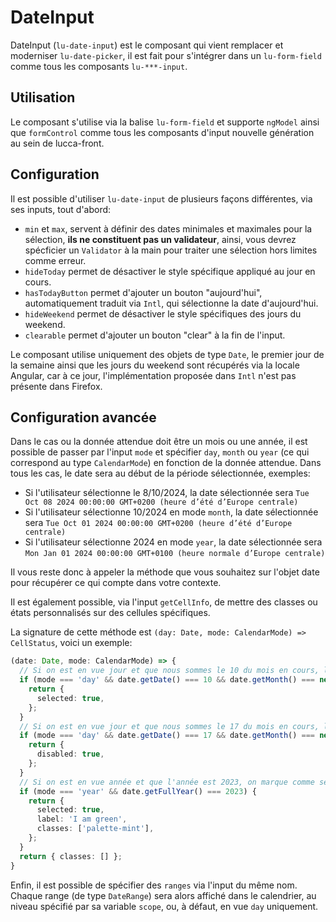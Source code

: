 # DateInput

DateInput (`lu-date-input`) est le composant qui vient remplacer et moderniser `lu-date-picker`, il est fait pour s'intégrer dans un `lu-form-field` comme tous les composants `lu-***-input`.

## Utilisation

Le composant s'utilise via la balise `lu-form-field` et supporte `ngModel` ainsi que `formControl` comme tous les composants d'input nouvelle génération au sein de lucca-front.

## Configuration

Il est possible d'utiliser `lu-date-input` de plusieurs façons différentes, via ses inputs, tout d'abord:

- `min` et `max`, servent à définir des dates minimales et maximales pour la sélection, **ils ne constituent pas un validateur**, ainsi, vous devrez spécficier un `Validator` à la main pour traiter une sélection hors limites comme erreur.
- `hideToday` permet de désactiver le style spécifique appliqué au jour en cours.
- `hasTodayButton` permet d'ajouter un bouton "aujourd'hui", automatiquement traduit via `Intl`, qui sélectionne la date d'aujourd'hui.
- `hideWeekend` permet de désactiver le style spécifiques des jours du weekend.
- `clearable` permet d'ajouter un bouton "clear" à la fin de l'input.

Le composant utilise uniquement des objets de type `Date`, le premier jour de la semaine ainsi que les jours du weekend sont récupérés via la locale Angular, car à ce jour, l'implémentation proposée dans `Intl` n'est pas présente dans Firefox.

## Configuration avancée

Dans le cas ou la donnée attendue doit être un mois ou une année, il est possible de passer par l'input `mode` et spécifier `day`, `month` ou `year` (ce qui correspond au type `CalendarMode`) en fonction de la donnée attendue.
Dans tous les cas, le date sera au début de la période sélectionnée, exemples:

- Si l'utilisateur sélectionne le 8/10/2024, la date sélectionnée sera `Tue Oct 08 2024 00:00:00 GMT+0200 (heure d’été d’Europe centrale)`
- Si l'utilisateur sélectionne 10/2024 en mode `month`, la date sélectionnée sera `Tue Oct 01 2024 00:00:00 GMT+0200 (heure d’été d’Europe centrale)`
- Si l'utilisateur sélectionne 2024 en mode `year`, la date sélectionnée sera `Mon Jan 01 2024 00:00:00 GMT+0100 (heure normale d’Europe centrale)`

Il vous reste donc à appeler la méthode que vous souhaitez sur l'objet date pour récupérer ce qui compte dans votre contexte.

Il est également possible, via l'input `getCellInfo`, de mettre des classes ou états personnalisés sur des cellules spécifiques.

La signature de cette méthode est `(day: Date, mode: CalendarMode) => CellStatus`, voici un exemple:

```ts
(date: Date, mode: CalendarMode) => {
  // Si on est en vue jour et que nous sommes le 10 du mois en cours, la case est marquée sélectionnée
  if (mode === 'day' && date.getDate() === 10 && date.getMonth() === new Date().getMonth()) {
    return {
      selected: true,
    };
  }
  // Si on est en vue jour et que nous sommes le 17 du mois en cours, la case est désactivée
  if (mode === 'day' && date.getDate() === 17 && date.getMonth() === new Date().getMonth()) {
    return {
      disabled: true,
    };
  }
  // Si on est en vue année et que l'année est 2023, on marque comme sélectionné, on ajoute un label (affiché en tooltip) et on ajoute une palette mint
  if (mode === 'year' && date.getFullYear() === 2023) {
    return {
      selected: true,
      label: 'I am green',
      classes: ['palette-mint'],
    };
  }
  return { classes: [] };
}
```

Enfin, il est possible de spécifier des `ranges` via l'input du même nom. Chaque range (de type `DateRange`) sera alors affiché dans le calendrier, au niveau spécifié par sa variable `scope`, ou, à défaut, en vue `day` uniquement.
